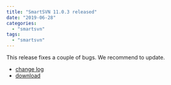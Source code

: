 ```yaml
---
title: "SmartSVN 11.0.3 released"
date: "2019-06-28"
categories: 
  - "smartsvn"
tags: 
  - "smartsvn"
---
```


This release fixes a couple of bugs. We recommend to update.

- [change log](https://www.smartsvn.com/documents/smartsvn/changelog.txt)
- [download](https://www.smartsvn.com/download/)
